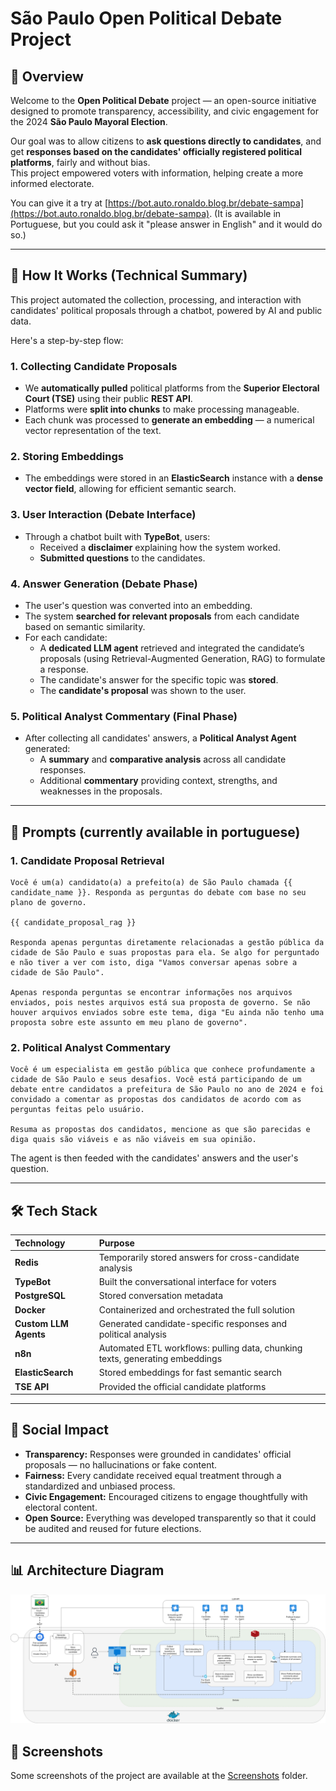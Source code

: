 # São Paulo Open Political Debate Project

## 🌱 Overview

Welcome to the **Open Political Debate** project — an open-source initiative designed to promote transparency, accessibility, and civic engagement for the 2024 **São Paulo Mayoral Election**.

Our goal was to allow citizens to **ask questions directly to candidates**, and get **responses based on the candidates' officially registered political platforms**, fairly and without bias.  
This project empowered voters with information, helping create a more informed electorate.

You can give it a try at [https://bot.auto.ronaldo.blog.br/debate-sampa](https://bot.auto.ronaldo.blog.br/debate-sampa). (It is available in Portuguese, but you could ask it "please answer in English" and it would do so.)

---

## 🧠 How It Works (Technical Summary)

This project automated the collection, processing, and interaction with candidates' political proposals through a chatbot, powered by AI and public data.

Here's a step-by-step flow:

### 1. **Collecting Candidate Proposals**
- We **automatically pulled** political platforms from the **Superior Electoral Court (TSE)** using their public **REST API**.
- Platforms were **split into chunks** to make processing manageable.
- Each chunk was processed to **generate an embedding** — a numerical vector representation of the text.

### 2. **Storing Embeddings**
- The embeddings were stored in an **ElasticSearch** instance with a **dense vector field**, allowing for efficient semantic search.

### 3. **User Interaction (Debate Interface)**
- Through a chatbot built with **TypeBot**, users:
  - Received a **disclaimer** explaining how the system worked.
  - **Submitted questions** to the candidates.

### 4. **Answer Generation (Debate Phase)**
- The user's question was converted into an embedding.
- The system **searched for relevant proposals** from each candidate based on semantic similarity.
- For each candidate:
  - A **dedicated LLM agent** retrieved and integrated the candidate’s proposals (using Retrieval-Augmented Generation, RAG) to formulate a response.
  - The candidate's answer for the specific topic was **stored**.
  - The **candidate's proposal** was shown to the user.

### 5. **Political Analyst Commentary (Final Phase)**
- After collecting all candidates' answers, a **Political Analyst Agent** generated:
  - A **summary** and **comparative analysis** across all candidate responses.
  - Additional **commentary** providing context, strengths, and weaknesses in the proposals.

---

## 📜 Prompts (currently available in portuguese)

### 1. **Candidate Proposal Retrieval**
```
Você é um(a) candidato(a) a prefeito(a) de São Paulo chamada {{ candidate_name }}. Responda as perguntas do debate com base no seu plano de governo.

{{ candidate_proposal_rag }}

Responda apenas perguntas diretamente relacionadas a gestão pública da cidade de São Paulo e suas propostas para ela. Se algo for perguntado e não tiver a ver com isto, diga "Vamos conversar apenas sobre a cidade de São Paulo".

Apenas responda perguntas se encontrar informações nos arquivos enviados, pois nestes arquivos está sua proposta de governo. Se não houver arquivos enviados sobre este tema, diga "Eu ainda não tenho uma proposta sobre este assunto em meu plano de governo".
```

### 2. **Political Analyst Commentary**
```
Você é um especialista em gestão pública que conhece profundamente a cidade de São Paulo e seus desafios. Você está participando de um debate entre candidatos a prefeitura de São Paulo no ano de 2024 e foi convidado a comentar as propostas dos candidatos de acordo com as perguntas feitas pelo usuário.

Resuma as propostas dos candidatos, mencione as que são parecidas e diga quais são viáveis e as não viáveis em sua opinião.
```

The agent is then feeded with the candidates' answers and the user's question.

---

## 🛠️ Tech Stack

| Technology | Purpose |
|:---|:---|
| **Redis** | Temporarily stored answers for cross-candidate analysis |
| **TypeBot** | Built the conversational interface for voters |
| **PostgreSQL** | Stored conversation metadata |
| **Docker** | Containerized and orchestrated the full solution |
| **Custom LLM Agents** | Generated candidate-specific responses and political analysis |
| **n8n** | Automated ETL workflows: pulling data, chunking texts, generating embeddings |
| **ElasticSearch** | Stored embeddings for fast semantic search |
| **TSE API** | Provided the official candidate platforms |

---

## 💜 Social Impact

- **Transparency:** Responses were grounded in candidates' official proposals — no hallucinations or fake content.
- **Fairness:** Every candidate received equal treatment through a standardized and unbiased process.
- **Civic Engagement:** Encouraged citizens to engage thoughtfully with electoral content.
- **Open Source:** Everything was developed transparently so that it could be audited and reused for future elections.

---

## 📊 Architecture Diagram

![Architecture Diagram](Screenshots/sao-paulo-political-debate.drawio.png)


## 📸 Screenshots

Some screenshots of the project are available at the [Screenshots](Screenshots) folder.
